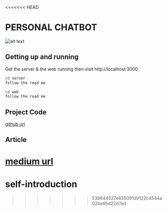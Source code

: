 <<<<<<< HEAD
# PERSONAL CHATBOT

![alt text](image.png)

## Getting up and running

Get the server & the web running then visit http://localhost:3000

```bash
cd server
follow the read me
```

```bash
cd web
follow the read me
```

## Project Code

[github url](https://github.com/gary-george/personal_chatbot)

## Article

[medium url](https://garygeorge84.medium.com/build-a-personal-ai-chatbot-with-node-langchain-typescript-react-7a71c4648ea4)
=======
# self-introduction
>>>>>>> 538644527e635091d9122c4544a02be95d22d7ed

